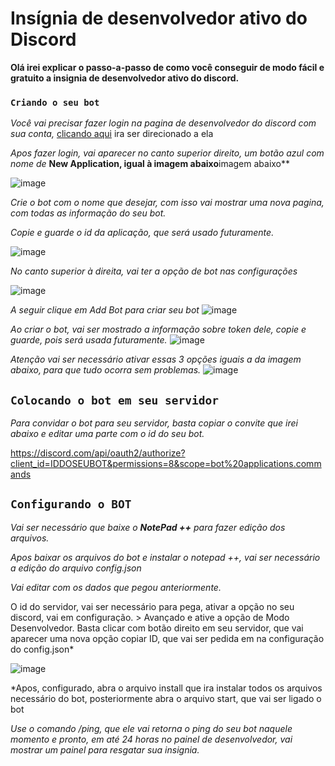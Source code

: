 # Insígnia de desenvolvedor ativo do Discord

**Olá irei explicar o passo-a-passo de como você conseguir de modo fácil e gratuito a insignia de desenvolvedor ativo do discord.**

### `Criando o seu bot`
*Você vai precisar fazer login na pagina de desenvolvedor do discord com sua conta,* [clicando aqui](https://discord.com/developers/applications) ira ser direcionado a ela

*Apos fazer login, vai aparecer no canto superior direito, um botão azul com nome de* **New Application, igual à imagem abaixo**imagem abaixo**

![image](https://user-images.githubusercontent.com/69323238/228051027-b2f0be87-a42b-4ee4-9bbb-709b2f8e94cc.png)

*Crie o bot com o nome que desejar, com isso vai mostrar uma nova pagina, com todas as informação do seu bot.*

*Copie e guarde o id da aplicação, que será usado futuramente.*

![image](https://user-images.githubusercontent.com/69323238/228052373-cdf73b12-b834-4880-b12b-c335403f1da3.png)

*No canto superior à direita, vai ter a opção de bot nas configurações*

![image](https://user-images.githubusercontent.com/69323238/228051551-8fb808ae-d9aa-4449-8bd8-a587ee35d62b.png)

*A seguir clique em Add Bot para criar seu bot*
![image](https://user-images.githubusercontent.com/69323238/228051833-85b33e6c-67c0-4760-a777-38ea6a8bbfa2.png)


*Ao criar o bot, vai ser mostrado a informação sobre token dele, copie e guarde, pois será usada futuramente.*
![image](https://user-images.githubusercontent.com/69323238/228052805-b8b44f4b-6691-49a6-ad91-1f5d3e60b40b.png)


*Atenção vai ser necessário ativar essas 3 opções iguais a da imagem abaixo, para que tudo ocorra sem problemas.*
![image](https://user-images.githubusercontent.com/69323238/228052634-ccf1c39d-a70e-46e0-9e85-09dedd5f2d71.png)


## ``Colocando o bot em seu servidor``

*Para convidar o bot para seu servidor, basta copiar o convite que irei abaixo e editar uma parte com o id do seu bot.*

https://discord.com/api/oauth2/authorize?client_id=IDDOSEUBOT&permissions=8&scope=bot%20applications.commands

## ``Configurando o BOT``

*Vai ser necessário que baixe o **NotePad ++** para fazer edição dos arquivos.*

*Apos baixar os arquivos do bot e instalar o notepad ++, vai ser necessário a edição do arquivo config.json*

*Vai editar com os dados que pegou anteriormente.*

O id do servidor, vai ser necessário para pega, ativar a opção no seu discord, vai em configuração. > Avançado e ative a opção de Modo Desenvolvedor.
Basta clicar com botão direito em seu servidor, que vai aparecer uma nova opção copiar ID, que vai ser pedida em na configuração do config.json*
 
![image](https://user-images.githubusercontent.com/69323238/228055018-52d9f06a-f040-4975-8200-cebc31bbc52b.png)

*Apos, configurado, abra o arquivo install que ira instalar todos os arquivos necessário do bot, posteriormente abra o arquivo start, que vai ser ligado o bot

*Use o comando /ping, que ele vai retorna o ping do seu bot naquele momento e pronto, em até 24 horas no painel de desenvolvedor, vai mostrar um painel para resgatar sua insignia.*
